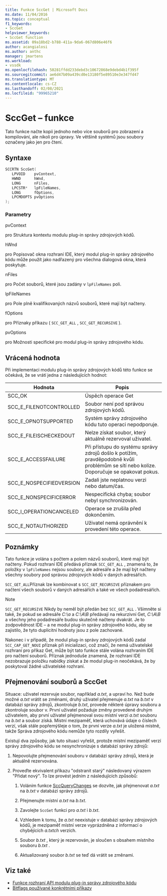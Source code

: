 ```yaml
---
title: Funkce SccGet | Microsoft Docs
ms.date: 11/04/2016
ms.topic: conceptual
f1_keywords:
- SccGet
helpviewer_keywords:
- SccGet function
ms.assetid: 09a18bd2-b788-411a-9da6-067d806e46f6
author: acangialosi
ms.author: anthc
manager: jmartens
ms.workload:
- vssdk
ms.openlocfilehash: 50281ffdd233debd3c10672868e9debd4b1f395f
ms.sourcegitcommit: ae6d47b09a439cd0e13180f5e89510e3e347fd47
ms.translationtype: MT
ms.contentlocale: cs-CZ
ms.lasthandoff: 02/08/2021
ms.locfileid: "99965210"
---
```

# <a name="sccget-function"></a>SccGet – funkce
Tato funkce načte kopii jednoho nebo více souborů pro zobrazení a kompilování, ale nikoli pro úpravy. Ve většině systémů jsou soubory označeny jako jen pro čtení.

## <a name="syntax"></a>Syntaxe

```cpp
SCCRTN SccGet(
   LPVOID    pvContext,
   HWND      hWnd,
   LONG      nFiles,
   LPCSTR*   lpFileNames,
   LONG      fOptions,
   LPCMDOPTS pvOptions
);
```

### <a name="parameters"></a>Parametry
 pvContext

pro Struktura kontextu modulu plug-in správy zdrojových kódů.

 hWnd

pro Popisovač okna rozhraní IDE, který modul plug-in správy zdrojového kódu může použít jako nadřazený pro všechna dialogová okna, která poskytuje.

 nFiles

pro Počet souborů, které jsou zadány v `lpFileNames` poli.

 lpFileNames

pro Pole plně kvalifikovaných názvů souborů, které mají být načteny.

 fOptions

pro Příznaky příkazu ( `SCC_GET_ALL` , `SCC_GET_RECURSIVE` ).

 pvOptions

pro Možnosti specifické pro modul plug-in správy zdrojového kódu.

## <a name="return-value"></a>Vrácená hodnota
 Při implementaci modulu plug-in správy zdrojových kódů této funkce se očekává, že se vrátí jedna z následujících hodnot:

|Hodnota|Popis|
|-----------|-----------------|
|SCC_OK|Úspěch operace Get|
|SCC_E_FILENOTCONTROLLED|Soubor není pod správou zdrojových kódů.|
|SCC_E_OPNOTSUPPORTED|Systém správy zdrojového kódu tuto operaci nepodporuje.|
|SCC_E_FILEISCHECKEDOUT|Nelze získat soubor, který aktuálně rezervoval uživatel.|
|SCC_E_ACCESSFAILURE|Při přístupu do systému správy zdrojů došlo k potížím, pravděpodobně kvůli problémům se sítí nebo kolize. Doporučuje se opakovat pokus.|
|SCC_E_NOSPECIFIEDVERSION|Zadali jste neplatnou verzi nebo datum/čas.|
|SCC_E_NONSPECIFICERROR|Nespecifická chyba; soubor nebyl synchronizován.|
|SCC_I_OPERATIONCANCELED|Operace se zrušila před dokončením.|
|SCC_E_NOTAUTHORIZED|Uživatel nemá oprávnění k provedení této operace.|

## <a name="remarks"></a>Poznámky
 Tato funkce je volána s počtem a polem názvů souborů, které mají být načteny. Pokud rozhraní IDE předává příznak `SCC_GET_ALL` , znamená to, že položky v `lpFileNames` nejsou soubory, ale adresáře a že mají být načteny všechny soubory pod správou zdrojových kódů v daných adresářích.

 `SCC_GET_ALL`Příznak lze kombinovat s `SCC_GET_RECURSIVE` příznakem pro načtení všech souborů v daných adresářích a také ve všech podadresářích.

> [!NOTE]
> `SCC_GET_RECURSIVE` Nikdy by neměl být předán bez `SCC_GET_ALL` . Všimněte si také, že pokud se adresáře *C:\a* a *C:\A\B* předávají na rekurzivní Get, *C:\A\B* a všechny jeho podadresáře budou skutečně načteny dvakrát. Je to zodpovědnost IDE – a ne modul plug-in správy zdrojového kódu, aby se zajistilo, že tyto duplicitní hodnoty jsou z pole zachované.

 Nakonec i v případě, že modul plug-in správy zdrojových kódů zadal `SCC_CAP_GET_NOUI` příznak při inicializaci, což značí, že nemá uživatelské rozhraní pro příkaz Get, může být tato funkce stále volána rozhraním IDE pro načtení souborů. Příznak jednoduše znamená, že rozhraní IDE nezobrazuje položku nabídky získat a že modul plug-in neočekává, že by poskytoval žádné uživatelské rozhraní.

## <a name="rename-files-and-sccget"></a>Přejmenování souborů a SccGet
 Situace: uživatel rezervuje soubor, například *a.txt*, a upraví ho. Než bude možné *a.txt* vrátit se změnami, druhý uživatel přejmenuje *a.txt* na *b.txt* v databázi správy zdrojů, zkontroluje *b.txt*, provede některé úpravy souboru a zkontroluje soubor v. První uživatel požaduje změny provedené druhým uživatelem, aby první uživatel přejmenoval svou místní verzi *a.txt* souboru na *b.txt* a soubor získá. Místní mezipaměť, která uchovává údaje o číslech verzí, však stále popřemýšleje o tom, že první verze *a.txt* je uložená místně, takže Správa zdrojového kódu nemůže tyto rozdíly vyřešit.

 Existují dva způsoby, jak tuto situaci vyřešit, protože místní mezipaměť verzí správy zdrojového kódu se nesynchronizuje s databází správy zdrojů:

1. Nepovolujte přejmenování souboru v databázi správy zdrojů, která je aktuálně rezervována.

2. Proveďte ekvivalent příkazu "odstranit starý" následovaný výrazem "Přidat nový". To lze provést jedním z následujících způsobů:

    1. Voláním funkce [SccQueryChanges](../extensibility/sccquerychanges-function.md) se dozvíte, jak přejmenovat *a.txt* na *b.txt* v databázi správy zdrojů.

    2. Přejmenujte místní *a.txt* na *b.txt*.

    3. Zavolejte `SccGet` funkci pro *a.txt* i *b.txt*.

    4. Vzhledem k tomu, že *a.txt* neexistuje v databázi správy zdrojových kódů, je mezipaměť místní verze vyprázdněna z informací o chybějících *a.txtch* verzích.

    5. Soubor *b.txt* , který je rezervován, je sloučen s obsahem místního souboru *b.txt* .

    6. Aktualizovaný soubor *b.txt* se teď dá vrátit se změnami.

## <a name="see-also"></a>Viz také
- [Funkce rozhraní API modulu plug-in správy zdrojového kódu](../extensibility/source-control-plug-in-api-functions.md)
- [Bitflags používané konkrétními příkazy](../extensibility/bitflags-used-by-specific-commands.md)
